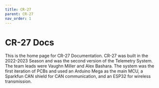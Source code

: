 ```yaml
---
title: CR-27
parent: CR-27
nav_order: 1
---
```


# CR-27 Docs
This is the home page for CR-27 Documentation. CR-27 was built in the 2022-2023 Season and was the second version of the Telemetry System. The team leads were Vaughn Miller and Alex Bashara. The system was the first iteration of PCBs and used an Arduino Mega as the main MCU, a Sparkfun CAN shield for CAN communication, and an ESP32 for wireless transmission.